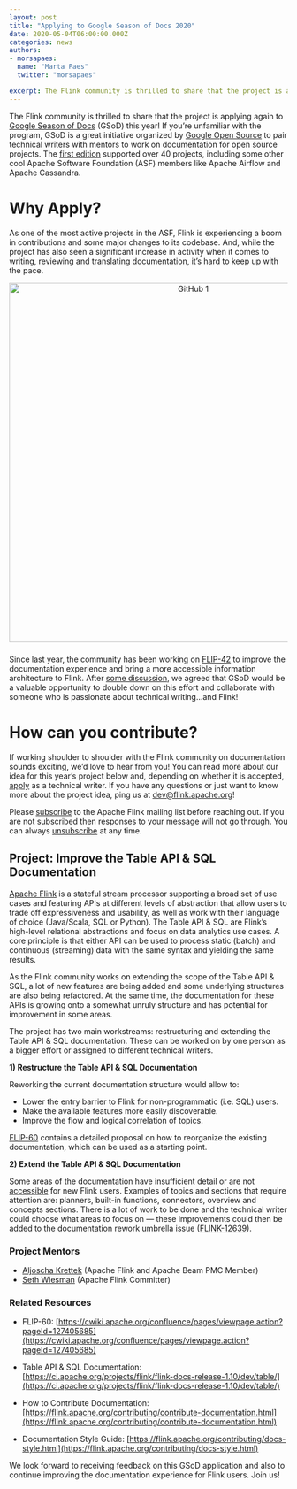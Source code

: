 ```yaml
---
layout: post
title: "Applying to Google Season of Docs 2020"
date: 2020-05-04T06:00:00.000Z
categories: news
authors:
- morsapaes:
  name: "Marta Paes"
  twitter: "morsapaes"

excerpt: The Flink community is thrilled to share that the project is applying again to Google Season of Docs (GSoD) this year! If you’re unfamiliar with the program, GSoD is a great initiative organized by Google Open Source to pair technical writers with mentors to work on documentation for open source projects. Does working shoulder to shoulder with the Flink community on documentation sound exciting? We’d love to hear from you!
---
```


The Flink community is thrilled to share that the project is applying again to [Google Season of Docs](https://developers.google.com/season-of-docs/) (GSoD) this year! If you’re unfamiliar with the program, GSoD is a great initiative organized by [Google Open Source](https://opensource.google.com/) to pair technical writers with mentors to work on documentation for open source projects. The [first edition](https://developers.google.com/season-of-docs/docs/2019/participants) supported over 40 projects, including some other cool Apache Software Foundation (ASF) members like Apache Airflow and Apache Cassandra.

# Why Apply?

As one of the most active projects in the ASF, Flink is experiencing a boom in contributions and some major changes to its codebase. And, while the project has also seen a significant increase in activity when it comes to writing, reviewing and translating documentation, it’s hard to keep up with the pace.

<center>
	<img src="{{ site.baseurl }}/img/blog/2020-05-04-season-of-docs/2020-04-30-season-of-docs_1.png" width="650px" alt="GitHub 1"/>
</center>

<div style="line-height:60%;">
    <br>
</div>

Since last year, the community has been working on [FLIP-42](https://cwiki.apache.org/confluence/display/FLINK/FLIP-42%3A+Rework+Flink+Documentation) to improve the documentation experience and bring a more accessible information architecture to Flink. After [some discussion](https://www.mail-archive.com/dev@flink.apache.org/msg36987.html), we agreed that GSoD would be a valuable opportunity to double down on this effort and collaborate with someone who is passionate about technical writing...and Flink!

# How can you contribute?

If working shoulder to shoulder with the Flink community on documentation sounds exciting, we’d love to hear from you! You can read more about our idea for this year’s project below and, depending on whether it is accepted, [apply](https://developers.google.com/season-of-docs/docs/tech-writer-guide) as a technical writer. If you have any questions or just want to know more about the project idea, ping us at [dev@flink.apache.org](https://flink.apache.org/community.html#mailing-lists)!

<div class="alert alert-info">
	Please <a href="mailto:dev-subscribe@flink.apache.org">subscribe</a> to the Apache Flink mailing list before reaching out.
	If you are not subscribed then responses to your message will not go through.
	You can always <a href="mailto:dev-unsubscribe@flink.apache.org">unsubscribe</a> at any time. 
</div>

## Project: Improve the Table API & SQL Documentation

[Apache Flink](https://flink.apache.org/) is a stateful stream processor supporting a broad set of use cases and featuring APIs at different levels of abstraction that allow users to trade off expressiveness and usability, as well as work with their language of choice (Java/Scala, SQL or Python). The Table API & SQL are Flink’s high-level relational abstractions and focus on data analytics use cases. A core principle is that either API can be used to process static (batch) and continuous (streaming) data with the same syntax and yielding the same results.

As the Flink community works on extending the scope of the Table API & SQL, a lot of new features are being added and some underlying structures are also being refactored. At the same time, the documentation for these APIs is growing onto a somewhat unruly structure and has potential for improvement in some areas. 

The project has two main workstreams: restructuring and extending the Table API & SQL documentation. These can be worked on by one person as a bigger effort or assigned to different technical writers.

**1) Restructure the Table API & SQL Documentation**

Reworking the current documentation structure would allow to:

* Lower the entry barrier to Flink for non-programmatic (i.e. SQL) users.
* Make the available features more easily discoverable.
* Improve the flow and logical correlation of topics.

[FLIP-60](https://cwiki.apache.org/confluence/pages/viewpage.action?pageId=127405685) contains a detailed proposal on how to reorganize the existing documentation, which can be used as a starting point.


**2) Extend the Table API & SQL Documentation**

Some areas of the documentation have insufficient detail or are not [accessible](https://flink.apache.org/contributing/docs-style.html#general-guiding-principles) for new Flink users. Examples of topics and sections that require attention are: planners, built-in functions, connectors, overview and concepts sections. There is a lot of work to be done and the technical writer could choose what areas to focus on — these improvements could then be added to the documentation rework umbrella issue ([FLINK-12639](https://issues.apache.org/jira/browse/FLINK-12639)).

### Project Mentors 

* [Aljoscha Krettek](https://twitter.com/aljoscha) (Apache Flink and Apache Beam PMC Member)
* [Seth Wiesman](https://twitter.com/sjwiesman) (Apache Flink Committer)

### Related Resources

* FLIP-60: [https://cwiki.apache.org/confluence/pages/viewpage.action?pageId=127405685](https://cwiki.apache.org/confluence/pages/viewpage.action?pageId=127405685)

* Table API & SQL Documentation: [https://ci.apache.org/projects/flink/flink-docs-release-1.10/dev/table/](https://ci.apache.org/projects/flink/flink-docs-release-1.10/dev/table/)

* How to Contribute Documentation: [https://flink.apache.org/contributing/contribute-documentation.html](https://flink.apache.org/contributing/contribute-documentation.html)

* Documentation Style Guide: [https://flink.apache.org/contributing/docs-style.html](https://flink.apache.org/contributing/docs-style.html)

We look forward to receiving feedback on this GSoD application and also to continue improving the documentation experience for Flink users. Join us!
